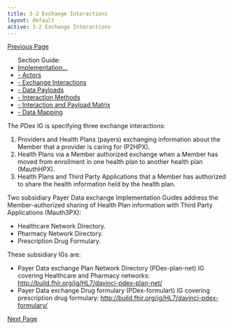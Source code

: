 ```yaml
---
title: 3-2 Exchange Interactions
layout: default
active: 3-2 Exchange Interactions
---
```


[Previous Page](3-1_Actors.html)

<ul id="markdown-toc">
	Section Guide:
  <li><a href="./3_PDex_Implementation_Actors,_Interactions,_Data_Payloads_and_Methods.html" id="markdown-toc-section3">Implementation...</a></li>
  <li><a href="./3-1_Actors.html" id="markdown-toc-actors">- Actors</a></li>
  <li><a href="./3-2_Exchange_Interactions.html" id="markdown-toc-interactions">- Exchange Interactions</a></li>
	<li><a href="./3-3_Data_Payloads.html" id="markdown-toc-payloads">- Data Payloads</a></li>
	<li><a href="./3-4_Interaction_Methods.html" id="markdown-toc-interactions">- Interaction Methods</a></li>
	<li><a href="./3-5_Interaction_and_Payload_Matrix.html" id="markdown-toc-matrix">- Interaction and Payload Matrix</a></li>
	<li><a href="./3-6_Data_Mapping.html" id="markdown-toc-mapping">- Data Mapping</a></li>
</ul>

The PDex IG is specifying three exchange interactions:
 
1. Providers and Health Plans (payers) exchanging information about the Member that a provider is caring for (P2HPX).
2. Health Plans via a Member authorized exchange when a Member has moved from enrollment in one health plan to another health plan (MauthHPX).
3. Health Plans and Third Party Applications that a Member has authorized to share the health information held by the health plan.

Two subsidiary Payer Data exchange Implementation Guides address the Member-authorized sharing of Health Plan information with Third Party Applications (Mauth3PX): 
- Healthcare Network Directory.
- Pharmacy Network Directory.
- Prescription Drug Formulary.

These subsidiary IGs are:
- Payer Data exchange Plan Network Directory (PDex-plan-net) IG covering Healthcare and Pharmacy networks: http://build.fhir.org/ig/HL7/davinci-pdex-plan-net/
- Payer Data exchange Drug formulary (PDex-formulart) IG covering prescription drug formulary: http://build.fhir.org/ig/HL7/davinci-pdex-formulary/



[Next Page](3-3_Data_Payloads.html)